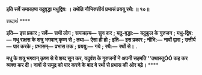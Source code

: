 **इति सर्वे समाकण्र्य यदुवृद्धा मधुद्विष: ।** **तथेति नौभिरुत्तीर्य प्रभासं प्रययू रथै: ॥ १०॥** 

शब्दार्थ **** 

**इति—** **इस प्रकार** **; सर्वे—** **सभी लोग** **; समाकण्र्य—** **सुन कर** **; यदु-वृद्धा:—** **यदुकुल के गुरुजन** **; मधु-द्विष:—** **मधु राक्षस के शत्रु** **भगवान् कृष्ण से** **; तथा—** **ऐसा ही हो** **; इति—** **इस प्रकार** **; नौभि:—** **नावों द्वारा** **; उत्तीर्य—** **पार करके** **; प्रभासम्—** **प्रभास तक** **;** **प्रययु:—** **गये** **; रथै:—** **रथों से।** **.** 

**मधु के शत्रु भगवान् कृष्ण से ये शब्द सुन कर, यदुवंश के गुरुजनों ने अपनी सहमति** **''तथास्तुÓÓ कह कर व्यक्त कर दी। नावों से समुद्र को पार करने के बाद वे रथों से प्रभास की** **ओर बढ़े।** **** 